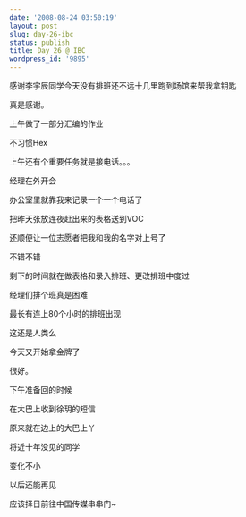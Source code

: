 ```yaml
---
date: '2008-08-24 03:50:19'
layout: post
slug: day-26-ibc
status: publish
title: Day 26 @ IBC
wordpress_id: '9895'
---
```





感谢李宇辰同学今天没有排班还不远十几里跑到场馆来帮我拿钥匙







真是感谢。













上午做了一部分汇编的作业







不习惯Hex







上午还有个重要任务就是接电话。。。







经理在外开会







办公室里就靠我来记录一个一个电话了










把昨天张放连夜赶出来的表格送到VOC







还顺便让一位志愿者把我和我的名字对上号了







不错不错













剩下的时间就在做表格和录入排班、更改排班中度过







经理们排个班真是困难







最长有连上80个小时的排班出现







这还是人类么










今天又开始拿金牌了







很好。
















下午准备回的时候







在大巴上收到徐玥的短信







原来就在边上的大巴上丫







将近十年没见的同学







变化不小







以后还能再见










应该择日前往中国传媒串串门~
